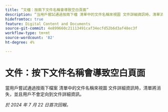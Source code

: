 ```yaml
---
title: “文檔：按兩下文件名稱會導致空白頁面”
description: “当用戶嘗試通過按兩下檔 清單中的文件名稱來視圖 文件詳細資訊時，清單消失，用戶不會定向到文件詳細資訊。
hidefromtoc: true
feature: Digital Content and Documents
source-git-commit: 4e899660c21113491caf34ecfd52b6d3af48ec3f
workflow-type: tm+mt
source-wordcount: '82'
ht-degree: 4%

---
```



# 文件：按下文件名稱會導致空白頁面

當用戶嘗試通過按兩下檔案 清單中的文件名稱來視圖 文件詳細資訊時，清單將消失，並且用戶不會定向到文件詳細資訊。

_於 2024 年 7 月 22 日首次回報。_
